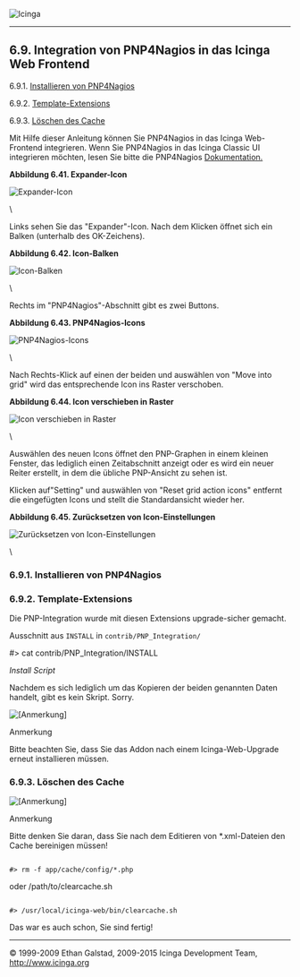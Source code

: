  ![Icinga](../images/logofullsize.png "Icinga") 

* * * * *

6.9. Integration von PNP4Nagios in das Icinga Web Frontend
----------------------------------------------------------

6.9.1. [Installieren von PNP4Nagios](icinga-web-pnp.md#installpnp)

6.9.2. [Template-Extensions](icinga-web-pnp.md#templateextension)

6.9.3. [Löschen des Cache](icinga-web-pnp.md#idp12925840)

Mit Hilfe dieser Anleitung können Sie PNP4Nagios in das Icinga
Web-Frontend integrieren. Wenn Sie PNP4Nagios in das Icinga Classic UI
integrieren möchten, lesen Sie bitte die PNP4Nagios
[Dokumentation.](http://docs.pnp4nagios.org/de/pnp-0.6/start)

**Abbildung 6.41. Expander-Icon**

![Expander-Icon](../images/icinga-web-exp_1.png)

\

Links sehen Sie das "Expander"-Icon. Nach dem Klicken öffnet sich ein
Balken (unterhalb des OK-Zeichens).

**Abbildung 6.42. Icon-Balken**

![Icon-Balken](../images/icinga-web-exp_2.png)

\

Rechts im "PNP4Nagios"-Abschnitt gibt es zwei Buttons.

**Abbildung 6.43. PNP4Nagios-Icons**

![PNP4Nagios-Icons](../images/icinga-web-exp_3.png)

\

Nach Rechts-Klick auf einen der beiden und auswählen von "Move into
grid" wird das entsprechende Icon ins Raster verschoben.

**Abbildung 6.44. Icon verschieben in Raster**

![Icon verschieben in Raster](../images/icinga-web-exp_4.png)

\

Auswählen des neuen Icons öffnet den PNP-Graphen in einem kleinen
Fenster, das lediglich einen Zeitabschnitt anzeigt oder es wird ein
neuer Reiter erstellt, in dem die übliche PNP-Ansicht zu sehen ist.

Klicken auf"Setting" und auswählen von "Reset grid action icons"
entfernt die eingefügten Icons und stellt die Standardansicht wieder
her.

**Abbildung 6.45. Zurücksetzen von Icon-Einstellungen**

![Zurücksetzen von Icon-Einstellungen](../images/icinga-web-exp_5.png)

\

### 6.9.1. Installieren von PNP4Nagios










### 6.9.2. Template-Extensions

Die PNP-Integration wurde mit diesen Extensions upgrade-sicher gemacht.

Ausschnitt aus `INSTALL` in
`contrib/PNP_Integration/`

#> cat contrib/PNP_Integration/INSTALL

</code></pre>

*Install Script*

Nachdem es sich lediglich um das Kopieren der beiden genannten Daten
handelt, gibt es kein Skript. Sorry.

![[Anmerkung]](../images/note.png)

Anmerkung

Bitte beachten Sie, dass Sie das Addon nach einem Icinga-Web-Upgrade
erneut installieren müssen.

### 6.9.3. Löschen des Cache

![[Anmerkung]](../images/note.png)

Anmerkung

Bitte denken Sie daran, dass Sie nach dem Editieren von \*.xml-Dateien
den Cache bereinigen müssen!

<pre><code>
#> rm -f app/cache/config/*.php
</code></pre>

oder /path/to/clearcache.sh

<pre><code>
#> /usr/local/icinga-web/bin/clearcache.sh
</code></pre>

Das war es auch schon, Sie sind fertig!

* * * * *


© 1999-2009 Ethan Galstad, 2009-2015 Icinga Development Team,
http://www.icinga.org
